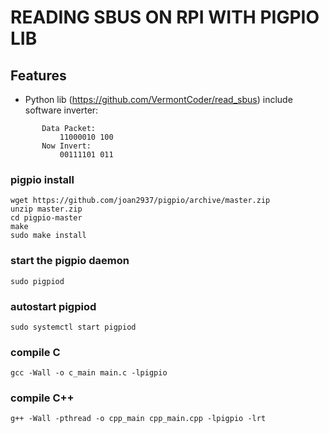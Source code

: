 # READING SBUS ON RPI WITH PIGPIO LIB

## Features
- Python lib (https://github.com/VermontCoder/read_sbus) include software inverter:
```
       Data Packet:
           11000010 100
       Now Invert:
           00111101 011
```

### pigpio install
```
wget https://github.com/joan2937/pigpio/archive/master.zip
unzip master.zip
cd pigpio-master
make
sudo make install
```

### start the pigpio daemon
```
sudo pigpiod
```

### autostart pigpiod
```
sudo systemctl start pigpiod 
```

### compile C
```
gcc -Wall -o c_main main.c -lpigpio
```

### compile C++
```
g++ -Wall -pthread -o cpp_main cpp_main.cpp -lpigpio -lrt
```
